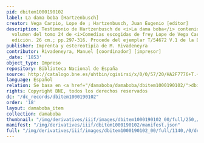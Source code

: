 ```yaml
---
pid: dbitem1000190102
label: La dama boba [Hartzenbusch]
creator: Vega Carpio, Lope de ; Hartzenbusch, Juan Eugenio [editor]
description: Testimonio de Hartzenbusch de <i>La dama boba</i> contenido en el primer
  volumen del tomo 24 de <i>Comedias escogidas de frey Lope de Vega Carpio</i>. Primera
  edición. 26 cm.; pp.297-316. Procede del ejemplar T/54672 V.1 de la BNE
publisher: Imprenta y estereotipia de M. Rivadeneyra
contributor: Rivadeneyra, Manuel [coordinador] [impresor]
_date: '1853'
object_type: Impreso
repository: Biblioteca Nacional de España
source: http://catalogo.bne.es/uhtbin/cgisirsi/x/0/0/57/20/HA2F7776+T.+2/0/X1000554744?user_id=WEBSERVER
language: Español
relation: Se basa en <a href="/damaboba/damaboba/dbitem1000190102/">dbitem1000190102</a> ; es parte de <a href="/damaboba/damaboba/dbitem1000190108/">dbitem1000190108</a>
rights: Copyright BNE, todos los derechos reservados
dc: "/dc_records/dbitem1000190102"
order: '18'
layout: damaboba_item
collection: damaboba
thumbnail: "/img/derivatives/iiif/images/dbitem1000190102_00/full/250,/0/default.jpg"
manifest: "/img/derivatives/iiif/dbitem1000190102/manifest.json"
full: "/img/derivatives/iiif/images/dbitem1000190102_00/full/1140,/0/default.jpg"
---
```

